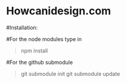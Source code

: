# Howcanidesign.com

#Installation:

#For the node modules type in
> npm install 

#For the github submodule

> git submodule init 
> git submodule update
